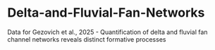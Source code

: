 # Delta-and-Fluvial-Fan-Networks
Data for Gezovich et al., 2025 - Quantification of delta and fluvial fan channel networks reveals distinct formative processes
